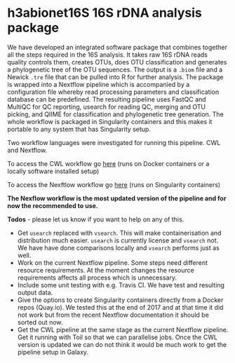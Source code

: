 # h3abionet16S 16S rDNA analysis package

We have developed an integrated software package that combines together all the steps required in the 16S analysis. It takes raw 16S rDNA reads quality controls them, creates OTUs, does OTU classification and generates a phylogenetic tree of the OTU sequences. The output is a `.biom` file and a Newick `.tre` file that can be pulled into R for further analysis. The package is wrapped into a Nextflow pipeline which is accompanied by a configuration file whereby read processing parameters and classification database can be predefined. The resulting pipeline uses FastQC and MultiQC for QC reporting, usearch for reading QC, merging and OTU picking, and QIIME for classification and phylogenetic tree generation. The whole workflow is packaged in Singularity containers and this makes it portable to any system that has Singularity setup. 

Two workflow languages were investigated  for running this pipeline. CWL and Nextflow.

To access the CWL workflow go [here](https://github.com/h3abionet/h3abionet16S/tree/master/workflows-cwl) (runs on Docker containers or a locally software installed setup)

To access the Nexftlow  workflow go [here](https://github.com/h3abionet/h3abionet16S/tree/master/workflows-nxf) (runs on Singularity containers)

**The Nexflow workflow is the most updated version of the pipeline and for now the recommended to use.**

**Todos** - please let us know if you want to help on any of this.
* Get `usearch` replaced with `vsearch`. This will make containerisation and distribution much easier. `usearch` is currently license and `vsearch` not. We have have done comparisons locally and `vsearch` performs just as well.
* Work on the current Nextflow pipeline. Some steps need different resource requirements. At the moment changes the resource requirements affects all process which is unnecessary.
* Include some unit testing with e.g. Travis CI. We have test and resulting output data.
* Give the options to create Singularity containers directly from a Docker repos (Quay.io). We tested this at the end of 2017 and at that time it did not work but from the recent Nextflow documentation it should be sorted out now.
* Get the CWL pipeline at the same stage as the current Nextflow pipeline. Get it running with Toil so that we can parallelise jobs. Once the CWL version is updated we can do not think it would be much work to get the pipeline setup in Galaxy.


